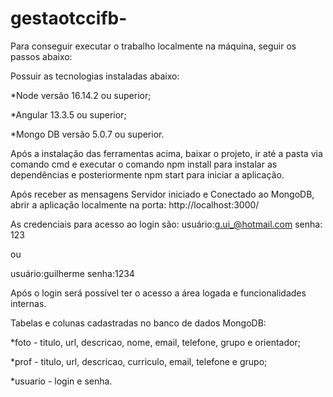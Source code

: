# gestaotccifb-

Para conseguir executar o trabalho localmente na máquina, seguir os passos abaixo:

Possuir as tecnologias instaladas abaixo:

*Node versão 16.14.2 ou superior;

*Angular 13.3.5 ou superior;

*Mongo DB versão 5.0.7 ou superior.

Após a instalação das ferramentas acima, baixar o projeto, ir até a pasta via comando cmd e executar o comando npm install para instalar as dependências e posteriormente npm start para iniciar a aplicação.

Após receber as mensagens Servidor iniciado e Conectado ao MongoDB, abrir a aplicação localmente na porta: http://localhost:3000/

As credenciais para acesso ao login são:
usuário:g.ui_@hotmail.com
senha: 123

ou 

usuário:guilherme
senha:1234

Após o login será possível ter o acesso a área logada e funcionalidades internas. 

Tabelas e colunas cadastradas no banco de dados MongoDB:

*foto - titulo, url, descricao, nome, email, telefone, grupo e orientador;

*prof - titulo, url, descricao, curriculo, email, telefone e grupo;

*usuario - login e senha.

